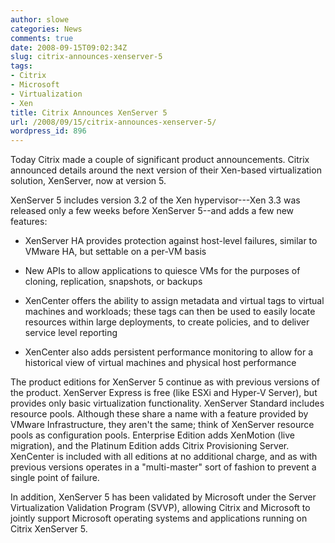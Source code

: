 ```yaml
---
author: slowe
categories: News
comments: true
date: 2008-09-15T09:02:34Z
slug: citrix-announces-xenserver-5
tags:
- Citrix
- Microsoft
- Virtualization
- Xen
title: Citrix Announces XenServer 5
url: /2008/09/15/citrix-announces-xenserver-5/
wordpress_id: 896
---
```


Today Citrix made a couple of significant product announcements. Citrix announced details around the next version of their Xen-based virtualization solution, XenServer, now at version 5.

XenServer 5 includes version 3.2 of the Xen hypervisor---Xen 3.3 was released only a few weeks before XenServer 5--and adds a few new features:

* XenServer HA provides protection against host-level failures, similar to VMware HA, but settable on a per-VM basis

* New APIs to allow applications to quiesce VMs for the purposes of cloning, replication, snapshots, or backups

* XenCenter offers the ability to assign metadata and virtual tags to virtual machines and workloads; these tags can then be used to easily locate resources within large deployments, to create policies, and to deliver service level reporting

* XenCenter also adds persistent performance monitoring to allow for a historical view of virtual machines and physical host performance

The product editions for XenServer 5 continue as with previous versions of the product. XenServer Express is free (like ESXi and Hyper-V Server), but provides only basic virtualization functionality. XenServer Standard includes resource pools. Although these share a name with a feature provided by VMware Infrastructure, they aren't the same; think of XenServer resource pools as configuration pools. Enterprise Edition adds XenMotion (live migration), and the Platinum Edition adds Citrix Provisioning Server. XenCenter is included with all editions at no additional charge, and as with previous versions operates in a "multi-master" sort of fashion to prevent a single point of failure.

In addition, XenServer 5 has been validated by Microsoft under the Server Virtualization Validation Program (SVVP), allowing Citrix and Microsoft to jointly support Microsoft operating systems and applications running on Citrix XenServer 5.
